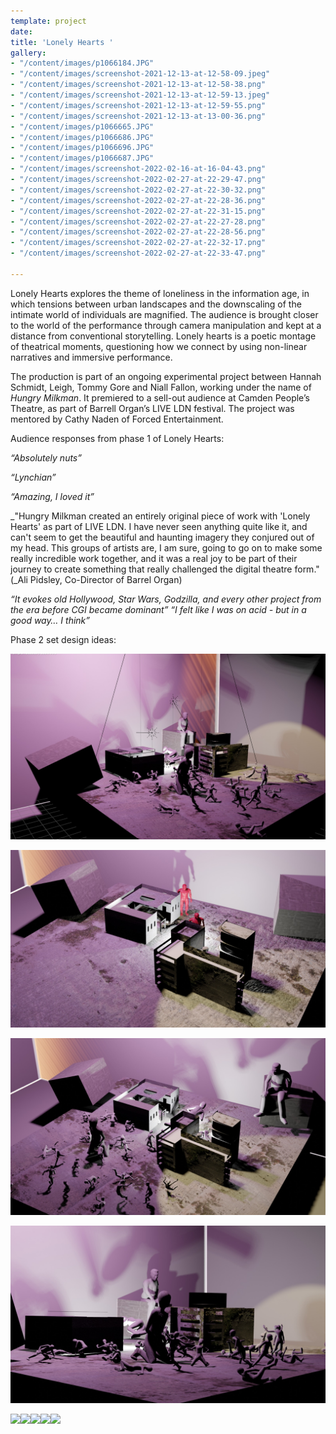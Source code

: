 ```yaml
---
template: project
date: 
title: 'Lonely Hearts '
gallery:
- "/content/images/p1066184.JPG"
- "/content/images/screenshot-2021-12-13-at-12-58-09.jpeg"
- "/content/images/screenshot-2021-12-13-at-12-58-38.png"
- "/content/images/screenshot-2021-12-13-at-12-59-13.jpeg"
- "/content/images/screenshot-2021-12-13-at-12-59-55.png"
- "/content/images/screenshot-2021-12-13-at-13-00-36.png"
- "/content/images/p1066665.JPG"
- "/content/images/p1066686.JPG"
- "/content/images/p1066696.JPG"
- "/content/images/p1066687.JPG"
- "/content/images/screenshot-2022-02-16-at-16-04-43.png"
- "/content/images/screenshot-2022-02-27-at-22-29-47.png"
- "/content/images/screenshot-2022-02-27-at-22-30-32.png"
- "/content/images/screenshot-2022-02-27-at-22-28-36.png"
- "/content/images/screenshot-2022-02-27-at-22-31-15.png"
- "/content/images/screenshot-2022-02-27-at-22-27-28.png"
- "/content/images/screenshot-2022-02-27-at-22-28-56.png"
- "/content/images/screenshot-2022-02-27-at-22-32-17.png"
- "/content/images/screenshot-2022-02-27-at-22-33-47.png"

---
```

Lonely Hearts explores the theme of loneliness in the information age, in which tensions between urban landscapes and the downscaling of the intimate world of individuals are magnified. The audience is brought closer to the world of the performance through camera manipulation and kept at a distance from conventional storytelling. Lonely hearts is a poetic montage of theatrical moments, questioning how we connect by using non-linear narratives and immersive performance.

The production is part of an ongoing experimental project between Hannah Schmidt, Leigh, Tommy Gore and Niall Fallon, working under the name of _Hungry Milkman_. It premiered to a sell-out audience at Camden People’s Theatre, as part of Barrell Organ’s LIVE LDN festival. The project was mentored by Cathy Naden of Forced Entertainment.

Audience responses from phase 1 of Lonely Hearts:

_“Absolutely nuts”_

_“Lynchian”_

_“Amazing, I loved it”_

_"Hungry Milkman created an entirely original piece of work with 'Lonely Hearts' as part of LIVE LDN. I have never seen anything quite like it, and can't seem to get the beautiful and haunting imagery they conjured out of my head. This groups of artists are, I am sure, going to go on to make some really incredible work together, and it was a real joy to be part of their journey to create something that really challenged the digital theatre form." (_Ali Pidsley, Co-Director of Barrel Organ)

_“It evokes old Hollywood, Star Wars, Godzilla, and every other project from the era before CGI became dominant” “I felt like I was on acid - but in a good way… I think”_

Phase 2 set design ideas:

![](/content/images/whatsapp-image-2022-02-20-at-23-14-37.jpeg)

![](/content/images/whatsapp-image-2022-02-20-at-23-15-15.jpeg)

![](/content/images/whatsapp-image-2022-02-20-at-23-15-15-1.jpeg)

![](/content/images/whatsapp-image-2022-02-20-at-23-15-15-2.jpeg)

![](/content/images/screenshot-2021-12-14-at-13-45-21.png)![](/content/images/screenshot-2021-12-14-at-13-45-30.png)![](/content/images/screenshot-2021-12-14-at-13-45-36.png)![](/content/images/screenshot-2021-12-14-at-13-45-42.png)![](/content/images/screenshot-2021-12-14-at-13-45-49.png)